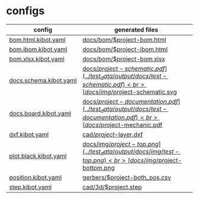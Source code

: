 # configs

config | generated files
------------ | -------------
[bom.html.kibot.yaml](bom.html.kibot.yaml)|[docs/bom/$project-bom.html](../test_data/output/docs/bom/test-bom.html)
[bom.ibom.kibot.yaml](bom.ibom.kibot.yaml)|[docs/bom/$project-ibom.html](../test_data/output/docs/bom/test-ibom.html)
[bom.xlsx.kibot.yaml](bom.xlsx.kibot.yaml)|[docs/bom/$project-bom.xlsx](../test_data/output/docs/bom/test-bom.xlsx)
[docs.schema.kibot.yaml](docs.schema.kibot.yaml)|[docs/$project-schematic.pdf](../test_data/output/docs/test-schematic.pdf)<br>[docs/img/$project-schematic.svg](../test_data/output/docs/img/test-schematic.svg)
[docs.board.kibot.yaml](docs.board.kibot.yaml)|[docs/$project-documentation.pdf](../test_data/output/docs/test-documentation.pdf)<br>[docs/$project-mechanic.pdf](../test_data/output/docs/test-mechanic.pdf)
[dxf.kibot.yaml](dxf.kibot.yaml)|[cad/$project-$layer.dxf](../test_data/output/cad)
[plot.black.kibot.yaml](plot.black.kibot.yaml)|[docs/img/$project-top.png](../test_data/output/docs/img/test-top.png)<br>[docs/img/$project-bottom.png](../test_data/output/docs/img/test-bottom.png)
[position.kibot.yaml](position.kibot.yaml)|[gerbers/$project-both_pos.csv](../test_data/output/gerbers/test-both_pos.csv)
[step.kibot.yaml](step.kibot.yaml)|[cad/3d/$project.step](../test_data/output/cad/3d/test.step)
